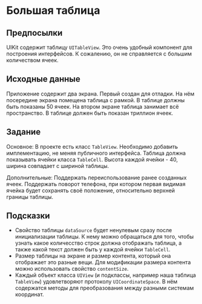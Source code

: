 #  Большая таблица

## Предпосылки

UIKit содержит таблицу `UITableView`.  Это очень удобный компонент для построения интерфейсов. К сожалению, он не справляется с большим количеством ячеек.

## Исходные данные

Приложение содержит два экрана. Первый создан для отладки. На нём посередине экрана помещена таблица с рамкой. В таблице должны быть показаны 50 ячеек. На втором экране таблица занимает всё пространство. В таблице должен быть показан триллион ячеек.

## Задание

Основное: 
В проекте есть класс `TableView`. Необходимо добавить имплементацию, не меняя публичного интерфейса. Таблица должна показывать ячейки класса `TableCell`. Высота каждой ячейки - 40, ширина совпадает с шириной таблицы.

Дополнительные:
Поддержать переиспользование ранее созданных ячеек.
Поддержать поворот телефона, при котором первая видимая ячейка будет сохранять своё положение, относительно верхней границы таблицы.

## Подсказки

- Свойство таблицы `dataSource` будет ненулевым сразу после инициализации таблицы. К нему можно обращаться для того, чтобы узнать какое количесство строк должна отображать таблица, а также какой текст должен быть у каждой ячейки `TableCell`.
- Размер таблицы на экране и размер контента, который она отображает это разные вещи. Для модификации размера контента можно использовать свойство `contentSize`.
- Каждый объект класса `UIView` (и подклассы, например наша таблица `TableView`) удовлетворяют протоколу `UICoordinateSpace`. В нём содержатся методы для преобразования между разными системам координат.